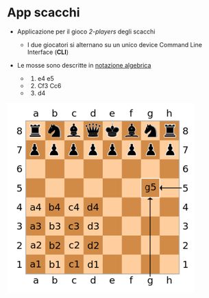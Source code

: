 # App scacchi

* Applicazione per il gioco *2-players* degli scacchi

  * I due giocatori si alternano su un unico device Command Line Interface (**CLI**) 

* Le mosse sono descritte in [notazione algebrica](https://it.wikipedia.org/wiki/Notazione_algebrica)
   - 1. e4 e5
   - 2. Cf3 Cc6
   - 3. d4 

![scacchiera](scacchiera.png)
